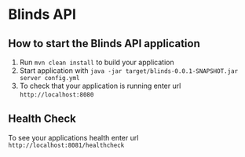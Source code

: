 # Blinds API

How to start the Blinds API application
---

1. Run `mvn clean install` to build your application
1. Start application with `java -jar target/blinds-0.0.1-SNAPSHOT.jar server config.yml`
1. To check that your application is running enter url `http://localhost:8080`

Health Check
---

To see your applications health enter url `http://localhost:8081/healthcheck`
